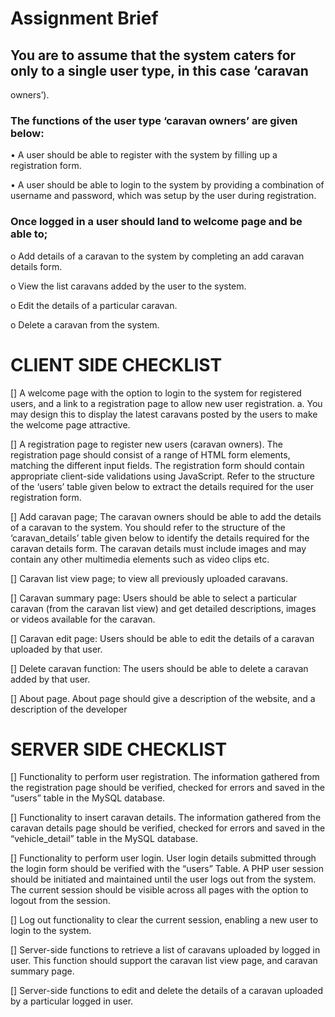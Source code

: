 # Assignment Brief

## You are to assume that the system caters for only to a single user type, in this case ‘caravan
owners’).

### The functions of the user type ‘caravan owners’ are given below:

  • A user should be able to register with the system by filling up a registration form.
  
  • A user should be able to login to the system by providing a combination of username and password,
  which was setup by the user during registration.

### Once logged in a user should land to welcome page and be able to;

  o Add details of a caravan to the system by completing an add caravan details form.
  
  o View the list caravans added by the user to the system.
  
  o Edit the details of a particular caravan.
  
  o Delete a caravan from the system.
  
# CLIENT SIDE CHECKLIST

[] A welcome page with the option to login to the system for registered users, and a link to a
registration page to allow new user registration.
a. You may design this to display the latest caravans posted by the users to make the
welcome page attractive.

[] A registration page to register new users (caravan owners). The registration page should
consist of a range of HTML form elements, matching the different input fields.
The registration form should contain appropriate client-side validations using JavaScript. Refer
to the structure of the ‘users’ table given below to extract the details required for the user
registration form.

[] Add caravan page; The caravan owners should be able to add the details of a caravan to the
system. You should refer to the structure of the ‘caravan_details’ table given below to identify the
details required for the caravan details form. The caravan details must include images and may
contain any other multimedia elements such as video clips etc.

[] Caravan list view page; to view all previously uploaded caravans.

[] Caravan summary page: Users should be able to select a particular caravan (from the caravan
list view) and get detailed descriptions, images or videos available for the caravan.

[] Caravan edit page: Users should be able to edit the details of a caravan uploaded by that user.

[] Delete caravan function: The users should be able to delete a caravan added by that user.

[] About page. About page should give a description of the website, and a description of the
developer

# SERVER SIDE CHECKLIST

[] Functionality to perform user registration. The information gathered from the registration page
should be verified, checked for errors and saved in the “users” table in the MySQL database.

[] Functionality to insert caravan details. The information gathered from the caravan details page
should be verified, checked for errors and saved in the “vehicle_detail” table in the MySQL
database.

[] Functionality to perform user login. User login details submitted through the login form should
be verified with the “users” Table. A PHP user session should be initiated and maintained until
the user logs out from the system. The current session should be visible across all pages with
the option to logout from the session.

[] Log out functionality to clear the current session, enabling a new user to login to the system.

[] Server-side functions to retrieve a list of caravans uploaded by logged in user. This function
should support the caravan list view page, and caravan summary page.

[] Server-side functions to edit and delete the details of a caravan uploaded by a particular logged
in user.

